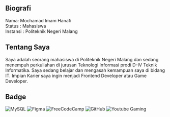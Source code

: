 ## Biografi
Nama: Mochamad Imam Hanafi <br/>
Status : Mahasiswa <br/>
Instansi : Politeknik Negeri Malang <br/>

## Tentang Saya
Saya adalah seorang mahasiswa di Politeknik Negeri Malang dan sedang menempuh perkuliahan di jurusan Teknologi Informasi prodi D-IV Teknik Informatika. Saya sedang belajar dan mengasah kemampuan saya di bidang IT. Impian Karier saya ingin menjadi Frontend Developer atau Game Developer.

## Badge
![MySQL](https://img.shields.io/badge/mysql-%2300f.svg?style=for-the-badge&logo=mysql&logoColor=white)
![Figma](https://img.shields.io/badge/figma-%23F24E1E.svg?style=for-the-badge&logo=figma&logoColor=white)
![FreeCodeCamp](https://img.shields.io/badge/Freecodecamp-%23123.svg?&style=for-the-badge&logo=freecodecamp&logoColor=green)
![GitHub](https://img.shields.io/badge/github-%23121011.svg?style=for-the-badge&logo=github&logoColor=white)
![Youtube Gaming](https://img.shields.io/badge/Youtube%20Gaming-FF0000?style=for-the-badge&logo=Youtubegaming&logoColor=white)

<!--
**Shin2Dev/Shin2Dev** is a ✨ _special_ ✨ repository because its `README.md` (this file) appears on your GitHub profile.

Here are some ideas to get you
 started:

- 🔭 I’m currently working on ...
- 🌱 I’m currently learning ...
- 👯 I’m looking to collaborate on ...
- 🤔 I’m looking for help with ...
- 💬 Ask me about ...
- 📫 How to reach me:
 ...
- 😄 Pronouns: ...
- ⚡ Fun fact: ...
-->
